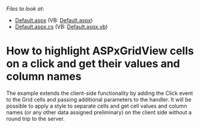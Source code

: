 <!-- default file list -->
*Files to look at*:

* [Default.aspx](./CS/WebSite/Default.aspx) (VB: [Default.aspx](./VB/WebSite/Default.aspx))
* [Default.aspx.cs](./CS/WebSite/Default.aspx.cs) (VB: [Default.aspx.vb](./VB/WebSite/Default.aspx.vb))
<!-- default file list end -->
# How to highlight ASPxGridView cells on a click and get their values and column names


<p>The example extends the client-side functionality by adding the Click event to the Grid cells and passing additional parameters to the handler. It will be possible to apply a style to separate cells and get cell values and column names (or any other data assigned preliminary) on the client side without a round trip to the server.</p>

<br/>


